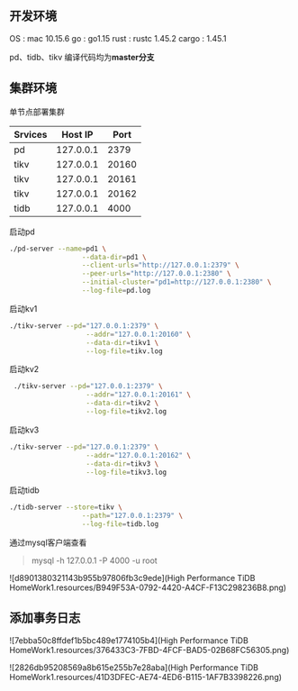## 开发环境 
OS : mac 10.15.6
go : go1.15
rust : rustc 1.45.2 
cargo : 1.45.1

pd、tidb、tikv 编译代码均为**master分支**


## 集群环境

单节点部署集群


| Srvices |Host IP  | Port |
| --- | --- | --- |
| pd | 127.0.0.1 | 2379 |
| tikv | 127.0.0.1 | 20160 |
| tikv | 127.0.0.1 | 20161 |
| tikv | 127.0.0.1 | 20162 |
| tidb | 127.0.0.1 | 4000 |



启动pd

```bash
./pd-server --name=pd1 \
                  --data-dir=pd1 \
                  --client-urls="http://127.0.0.1:2379" \
                  --peer-urls="http://127.0.0.1:2380" \
                  --initial-cluster="pd1=http://127.0.0.1:2380" \
                  --log-file=pd.log
```
                
                
启动kv1

```bash
./tikv-server --pd="127.0.0.1:2379" \
                   --addr="127.0.0.1:20160" \
                   --data-dir=tikv1 \
                   --log-file=tikv.log
```
                   
启动kv2
```bash
 ./tikv-server --pd="127.0.0.1:2379" \
                   --addr="127.0.0.1:20161" \
                   --data-dir=tikv2 \
                   --log-file=tikv2.log
```


启动kv3

```bash
./tikv-server --pd="127.0.0.1:2379" \
                   --addr="127.0.0.1:20162" \
                   --data-dir=tikv3 \
                   --log-file=tikv3.log
```
               
 启动tidb
 
 ```bash
./tidb-server --store=tikv \
                   --path="127.0.0.1:2379" \
                   --log-file=tidb.log

```
                  
                  

通过mysql客户端查看
>mysql -h 127.0.0.1 -P 4000 -u root

![d8901380321143b955b97806fb3c9ede](High Performance TiDB HomeWork1.resources/B949F53A-0792-4420-A4CF-F13C298236B8.png)


## 添加事务日志

![7ebba50c8ffdef1b5bc489e1774105b4](High Performance TiDB HomeWork1.resources/376433C3-7FBD-4FCF-BAD5-02B68FC56305.png)


![2826db95208569a8b615e255b7e28aba](High Performance TiDB HomeWork1.resources/41D3DFEC-AE74-4ED6-B115-1AF7B3398226.png)

 
 
